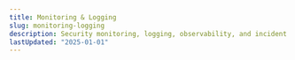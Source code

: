 ```yaml
---
title: Monitoring & Logging
slug: monitoring-logging
description: Security monitoring, logging, observability, and incident detection
lastUpdated: "2025-01-01"
---
```

